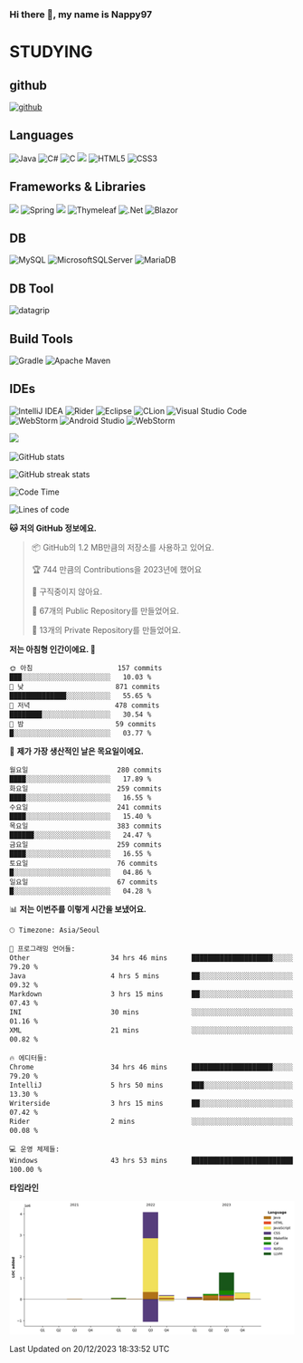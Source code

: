 ### Hi there 👋, my name is Nappy97

# STUDYING
## github
[<img src='https://cdn.jsdelivr.net/npm/simple-icons@3.0.1/icons/github.svg' alt='github' height='40'>](https://github.com/Nappy97)  

## Languages
![Java](https://img.shields.io/badge/java-%23ED8B00.svg?style=for-the-badge&logo=openjdk&logoColor=white) ![C#](https://img.shields.io/badge/c%23-%23239120.svg?style=for-the-badge&logo=c-sharp&logoColor=white) ![C](https://img.shields.io/badge/c-%2300599C.svg?style=for-the-badge&logo=c&logoColor=white) <img src="https://img.shields.io/badge/javascript-F7DF1E?style=for-the-badge&logo=javascript&logoColor=black"> ![HTML5](https://img.shields.io/badge/html5-%23E34F26.svg?style=for-the-badge&logo=html5&logoColor=white) ![CSS3](https://img.shields.io/badge/css3-%231572B6.svg?style=for-the-badge&logo=css3&logoColor=white)

## Frameworks & Libraries
<img src="https://img.shields.io/badge/bootstrap-7952B3?style=for-the-badge&logo=bootstrap&logoColor=white"> ![Spring](https://img.shields.io/badge/spring-%236DB33F.svg?style=for-the-badge&logo=spring&logoColor=white) <img src="https://img.shields.io/badge/jQuery-0769AD?style=for-the-badge&logo=jquery&logoColor=white"> ![Thymeleaf](https://img.shields.io/badge/Thymeleaf-%23005C0F.svg?style=for-the-badge&logo=Thymeleaf&logoColor=white) ![.Net](https://img.shields.io/badge/.NET-5C2D91?style=for-the-badge&logo=.net&logoColor=white) ![Blazor](https://img.shields.io/badge/blazor-%235C2D91.svg?style=for-the-badge&logo=blazor&logoColor=white)

## DB
![MySQL](https://img.shields.io/badge/mysql-%2300f.svg?style=for-the-badge&logo=mysql&logoColor=white) ![MicrosoftSQLServer](https://img.shields.io/badge/Microsoft%20SQL%20Server-CC2927?style=for-the-badge&logo=microsoft%20sql%20server&logoColor=white) ![MariaDB](https://img.shields.io/badge/MariaDB-003545?style=for-the-badge&logo=mariadb&logoColor=white)

## DB Tool
![datagrip](https://img.shields.io/badge/datagrip-9681EB?style=flat&logo=datagrip)

## Build Tools
![Gradle](https://img.shields.io/badge/Gradle-02303A.svg?style=for-the-badge&logo=Gradle&logoColor=white) ![Apache Maven](https://img.shields.io/badge/Apache%20Maven-C71A36?style=for-the-badge&logo=Apache%20Maven&logoColor=white)

## IDEs
![IntelliJ IDEA](https://img.shields.io/badge/IntelliJIDEA-000000.svg?style=for-the-badge&logo=intellij-idea&logoColor=white) ![Rider](https://img.shields.io/badge/Rider-000000.svg?style=for-the-badge&logo=Rider&logoColor=white&color=black&labelColor=crimson) ![Eclipse](https://img.shields.io/badge/Eclipse-FE7A16.svg?style=for-the-badge&logo=Eclipse&logoColor=white) ![CLion](https://img.shields.io/badge/CLion-black?style=for-the-badge&logo=clion&logoColor=white) ![Visual Studio Code](https://img.shields.io/badge/Visual%20Studio%20Code-0078d7.svg?style=for-the-badge&logo=visual-studio-code&logoColor=white) ![WebStorm](https://img.shields.io/badge/webstorm-143?style=for-the-badge&logo=webstorm&logoColor=white&color=black) ![Android Studio](https://img.shields.io/badge/Android%20Studio-3DDC84.svg?style=for-the-badge&logo=android-studio&logoColor=white) ![WebStorm](https://img.shields.io/badge/webstorm-143?style=for-the-badge&logo=webstorm&logoColor=white&color=black)

<div>
  <img  src="https://github-readme-stats.vercel.app/api/top-langs/?username=Nappy97&langs_count=8&exclude_repo=Example-deep-learning-from-scratch&layout=compact&line_height=24&hide_border=true&title_color=d88e82&card_width=280">
<div>
  
![GitHub stats](https://github-readme-stats.vercel.app/api?username=Nappy97&show_icons=true)  

![GitHub streak stats](https://github-readme-streak-stats.herokuapp.com/?user=Nappy97)  

<!--START_SECTION:waka-->
![Code Time](http://img.shields.io/badge/Code%20Time-1%2C211%20hrs%2010%20mins-blue)

![Lines of code](https://img.shields.io/badge/%EC%A0%80%EB%8A%94%20%EC%97%AC%ED%83%9C%EA%B9%8C%EC%A7%80%20-6.3%20million%20%EC%A4%84%EC%9D%98%20%EC%BD%94%EB%93%9C%EB%A5%BC%20%EC%9E%91%EC%84%B1%ED%96%88%EC%96%B4%EC%9A%94.-blue)

**🐱 저의 GitHub 정보에요.** 

> 📦 GitHub의 1.2 MB만큼의 저장소를 사용하고 있어요. 
 > 
> 🏆 744 만큼의 Contributions을 2023년에 했어요
 > 
> 🚫 구직중이지 않아요.
 > 
> 📜 67개의 Public Repository를 만들었어요. 
 > 
> 🔑 13개의 Private Repository를 만들었어요. 
 > 
**저는 아침형 인간이에요. 🐤** 

```text
🌞 아침                     157 commits         ███░░░░░░░░░░░░░░░░░░░░░░   10.03 % 
🌆 낮　                     871 commits         ██████████████░░░░░░░░░░░   55.65 % 
🌃 저녁                     478 commits         ████████░░░░░░░░░░░░░░░░░   30.54 % 
🌙 밤　                     59 commits          █░░░░░░░░░░░░░░░░░░░░░░░░   03.77 % 
```
📅 **제가 가장 생산적인 날은 목요일이에요.** 

```text
월요일                      280 commits         ████░░░░░░░░░░░░░░░░░░░░░   17.89 % 
화요일                      259 commits         ████░░░░░░░░░░░░░░░░░░░░░   16.55 % 
수요일                      241 commits         ████░░░░░░░░░░░░░░░░░░░░░   15.40 % 
목요일                      383 commits         ██████░░░░░░░░░░░░░░░░░░░   24.47 % 
금요일                      259 commits         ████░░░░░░░░░░░░░░░░░░░░░   16.55 % 
토요일                      76 commits          █░░░░░░░░░░░░░░░░░░░░░░░░   04.86 % 
일요일                      67 commits          █░░░░░░░░░░░░░░░░░░░░░░░░   04.28 % 
```


📊 **저는 이번주를 이렇게 시간을 보냈어요.** 

```text
🕑︎ Timezone: Asia/Seoul

💬 프로그래밍 언어들: 
Other                    34 hrs 46 mins      ████████████████████░░░░░   79.20 % 
Java                     4 hrs 5 mins        ██░░░░░░░░░░░░░░░░░░░░░░░   09.32 % 
Markdown                 3 hrs 15 mins       ██░░░░░░░░░░░░░░░░░░░░░░░   07.43 % 
INI                      30 mins             ░░░░░░░░░░░░░░░░░░░░░░░░░   01.16 % 
XML                      21 mins             ░░░░░░░░░░░░░░░░░░░░░░░░░   00.82 % 

🔥 에디터들: 
Chrome                   34 hrs 46 mins      ████████████████████░░░░░   79.20 % 
IntelliJ                 5 hrs 50 mins       ███░░░░░░░░░░░░░░░░░░░░░░   13.30 % 
Writerside               3 hrs 15 mins       ██░░░░░░░░░░░░░░░░░░░░░░░   07.42 % 
Rider                    2 mins              ░░░░░░░░░░░░░░░░░░░░░░░░░   00.08 % 

💻 운영 체제들: 
Windows                  43 hrs 53 mins      █████████████████████████   100.00 % 
```

**타임라인**

![Lines of Code chart](https://raw.githubusercontent.com/Nappy97/Nappy97/main/assets/bar_graph.png)


 Last Updated on 20/12/2023 18:33:52 UTC
<!--END_SECTION:waka-->
